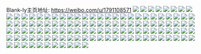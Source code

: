 Blank-ly主页地址: https://weibo.com/u/1791108571 
![](https://wx4.sinaimg.cn/mw2000/6ac225dbly1h8vt7p8oxuj22802yo1kz.jpg) 
![](https://wx4.sinaimg.cn/mw2000/6ac225dbly1h8vt7qcqzej20jk0k0418.jpg) 
![](https://wx4.sinaimg.cn/mw2000/6ac225dbly1h8u9ys0gksj20u0140wme.jpg) 
![](https://wx4.sinaimg.cn/mw2000/6ac225dbly1h8u9ysx38hj20u014016v.jpg) 
![](https://wx4.sinaimg.cn/mw2000/6ac225dbly1h8u9yridl2j20u01407ay.jpg) 
![](https://wx4.sinaimg.cn/mw2000/6ac225dbly1h8u9ytp8tqj20u014049v.jpg) 
![](https://wx4.sinaimg.cn/mw2000/6ac225dbly1h8img7aihrj20u01hcq86.jpg) 
![](https://wx4.sinaimg.cn/mw2000/6ac225dbly1h8imgizqjij20u01t178t.jpg) 
![](https://wx4.sinaimg.cn/mw2000/6ac225dbly1h8flwo20lzj22801o0e81.jpg) 
![](https://wx4.sinaimg.cn/mw2000/6ac225dbly1h85toheedlj20u01hc4a4.jpg) 
![](https://wx4.sinaimg.cn/mw2000/6ac225dbly1h85togxqwnj20u01hc4d5.jpg) 
![](https://wx4.sinaimg.cn/mw2000/6ac225dbly1h85tq19kl7j22801o0kjl.jpg) 
![](https://wx4.sinaimg.cn/mw2000/6ac225dbly1h810aldv1vj20u01t1ae3.jpg) 
![](https://wx4.sinaimg.cn/mw2000/6ac225dbly1h7vy0lmofxj20zu25ok8t.jpg) 
![](https://wx4.sinaimg.cn/mw2000/6ac225dbly1h7ulw7b5dej22c02c0kjl.jpg) 
![](https://wx4.sinaimg.cn/mw2000/6ac225dbly1h7ulw6hgjaj21r02c0npd.jpg) 
![](https://wx4.sinaimg.cn/mw2000/6ac225dbly1h7q2il2ovyj20u01hc7d5.jpg) 
![](https://wx4.sinaimg.cn/mw2000/6ac225dbly1h7ln6q4hc2j21o02801ky.jpg) 
![](https://wx4.sinaimg.cn/mw2000/6ac225dbly1h7ln6p1oc7j21o0280x6p.jpg) 
![](https://wx4.sinaimg.cn/mw2000/6ac225dbly1h7lk10qouyj21o02801ky.jpg) 
![](https://wx4.sinaimg.cn/mw2000/6ac225dbly1h7lk0zgz0nj21o0280x6p.jpg) 
![](https://wx4.sinaimg.cn/mw2000/6ac225dbly1h7i5kakjyaj21o0280kjm.jpg) 
![](https://wx4.sinaimg.cn/mw2000/6ac225dbly1h75350gb7bj20k00zk0vu.jpg) 
![](https://wx4.sinaimg.cn/mw2000/6ac225dbly1h71lvgj1e6j21nz1tv4qp.jpg) 
![](https://wx4.sinaimg.cn/mw2000/6ac225dbly1h71lvhjjrlj20qy1byjsc.jpg) 
![](https://wx4.sinaimg.cn/mw2000/6ac225dbly1h71lvh7znzj21ny1s7tdj.jpg) 
![](https://wx4.sinaimg.cn/mw2000/6ac225dbly1h6tgw9v3kuj20qg1b0tch.jpg) 
![](https://wx4.sinaimg.cn/mw2000/6ac225dbly1h6hqc48j0qj21o0280tqp.jpg) 
![](https://wx4.sinaimg.cn/mw2000/6ac225dbly1h6fw53n15yj22c03401ky.jpg) 
![](https://wx4.sinaimg.cn/mw2000/6ac225dbly1h69uvnzmb3j21o02807wj.jpg) 
![](https://wx4.sinaimg.cn/mw2000/6ac225dbly1h69uvlusaaj21o02801kx.jpg) 
![](https://wx4.sinaimg.cn/mw2000/6ac225dbly1h69uidxx4zj21o0280k1u.jpg) 
![](https://wx4.sinaimg.cn/mw2000/6ac225dbly1h67cjb6kd3j20u0140417.jpg) 
![](https://wx4.sinaimg.cn/mw2000/6ac225dbly1h67cjaepkej20u0140ju1.jpg) 
![](https://wx4.sinaimg.cn/mw2000/6ac225dbly1h67cjidxafj20u01400y5.jpg) 
![](https://wx4.sinaimg.cn/mw2000/6ac225dbly1h664hr5y8fj20wi1yce4f.jpg) 
![](https://wx4.sinaimg.cn/mw2000/6ac225dbly1h630t7mexwj21400u0wi5.jpg) 
![](https://wx4.sinaimg.cn/mw2000/6ac225dbly1h630t6lgo0j20u0140wjw.jpg) 
![](https://wx4.sinaimg.cn/mw2000/6ac225dbly1h62rynhz5zj20u0140ac2.jpg) 
![](https://wx4.sinaimg.cn/mw2000/6ac225dbly1h62ryo3i23j20u0140tat.jpg) 
![](https://wx4.sinaimg.cn/mw2000/6ac225dbly1h61zfwxb7kj22c0340e83.jpg) 
![](https://wx4.sinaimg.cn/mw2000/6ac225dbly1h61zfup4sgj22c0340e82.jpg) 
![](https://wx4.sinaimg.cn/mw2000/6ac225dbly1h61zfyjxiij23402c04qq.jpg) 
![](https://wx4.sinaimg.cn/mw2000/6ac225dbly1h5wqo9lnegj21400u0aac.jpg) 
![](https://wx4.sinaimg.cn/mw2000/6ac225dbly1h5wqoa30i4j21ap0q9jur.jpg) 
![](https://wx4.sinaimg.cn/mw2000/6ac225dbly1h5rimaogv8j22c03407wi.jpg) 
![](https://wx4.sinaimg.cn/mw2000/6ac225dbly1h5rimcb17sj20mg13y77s.jpg) 
![](https://wx4.sinaimg.cn/mw2000/6ac225dbly1h5rimdfordj21o0280e83.jpg) 
![](https://wx4.sinaimg.cn/mw2000/6ac225dbly1h5rimesnb0j21o02807wj.jpg) 
![](https://wx4.sinaimg.cn/mw2000/6ac225dbly1h5rimhbrvfj21o0280hdu.jpg) 
![](https://wx4.sinaimg.cn/mw2000/6ac225dbly1h5rim9rohjj21o02807wi.jpg) 
![](https://wx4.sinaimg.cn/mw2000/6ac225dbly1h5bk7c4ijrj22c03407wi.jpg) 
![](https://wx4.sinaimg.cn/mw2000/6ac225dbly1h5bk7e74nvj22c0340hdu.jpg) 
![](https://wx4.sinaimg.cn/mw2000/6ac225dbly1h5bk7flz1lj22c0340qv6.jpg) 
![](https://wx4.sinaimg.cn/mw2000/6ac225dbly1h56vm8kdq8j20wi1ycnfv.jpg) 
![](https://wx4.sinaimg.cn/mw2000/6ac225dbly1h56vm97lrvj20wi1yc1bd.jpg) 
![](https://wx4.sinaimg.cn/mw2000/6ac225dbly1h4wydbv1j7j21o02804qq.jpg) 
![](https://wx4.sinaimg.cn/mw2000/6ac225dbly1h4wyexmv7yj20mi0u041s.jpg) 
![](https://wx4.sinaimg.cn/mw2000/6ac225dbly1h4wyela9akj21o02807wi.jpg) 
![](https://wx4.sinaimg.cn/mw2000/6ac225dbly1h4ulb2yc48j23402c0x6q.jpg) 
![](https://wx4.sinaimg.cn/mw2000/6ac225dbly1h4tn7rmc4lj20u01hc45y.jpg) 
![](https://wx4.sinaimg.cn/mw2000/6ac225dbly1h4tn7r6b2zj20u01400wy.jpg) 
![](https://wx4.sinaimg.cn/mw2000/6ac225dbly1h4tn8fsdzwj20u0140gsc.jpg) 
![](https://wx4.sinaimg.cn/mw2000/6ac225dbly1h4tn8dgvkvj20zk0k0adp.jpg) 
![](https://wx4.sinaimg.cn/mw2000/6ac225dbly1h4tn8g4kqcj20u014046b.jpg) 
![](https://wx4.sinaimg.cn/mw2000/6ac225dbly1h4tn8gf212j20u01hcwmp.jpg) 
![](https://wx4.sinaimg.cn/mw2000/6ac225dbly1h4tn8gpnqhj20u014046p.jpg) 
![](https://wx4.sinaimg.cn/mw2000/6ac225dbly1h4tn8h0zkhj21hc0u0k06.jpg) 
![](https://wx4.sinaimg.cn/mw2000/6ac225dbly1h4tn9665auj20u0140dnt.jpg) 
![](https://wx4.sinaimg.cn/mw2000/6ac225dbly1h4rjozhtvij22c0340u0x.jpg) 
![](https://wx4.sinaimg.cn/mw2000/6ac225dbly1h4rjp0rbvzj22c0340x6p.jpg) 
![](https://wx4.sinaimg.cn/mw2000/6ac225dbly1h4kyt3tnqsj20u01sxjvy.jpg) 
![](https://wx4.sinaimg.cn/mw2000/6ac225dbly1h4j55khvmoj20wi19zq7m.jpg) 
![](https://wx4.sinaimg.cn/mw2000/6ac225dbly1h4g9poi55aj22c0340qv5.jpg) 
![](https://wx4.sinaimg.cn/mw2000/6ac225dbly1h4g9ppk5azj23402c0kjm.jpg) 
![](https://wx4.sinaimg.cn/mw2000/6ac225dbly1h4g9phz693j21o0280qv5.jpg) 
![](https://wx4.sinaimg.cn/mw2000/6ac225dbly1h4g9pgf4taj21o0280u0x.jpg) 
![](https://wx4.sinaimg.cn/mw2000/6ac225dbly1h4awtnjtyxj20v91vogze.jpg) 
![](https://wx4.sinaimg.cn/mw2000/6ac225dbly1h4awrntq9aj20v91vo4b8.jpg) 
![](https://wx4.sinaimg.cn/mw2000/6ac225dbly1h4946ghyi1j20v91voqhn.jpg) 
![](https://wx4.sinaimg.cn/mw2000/6ac225dbly1h494102uudj21vo0v9b29.jpg) 
![](https://wx4.sinaimg.cn/mw2000/6ac225dbly1h49420mqaej20v91vogzn.jpg) 
![](https://wx4.sinaimg.cn/mw2000/6ac225dbly1h4942wghitj20v91vowr4.jpg) 
![](https://wx4.sinaimg.cn/mw2000/6ac225dbly1h4942x1uihj20v91voqiq.jpg) 
![](https://wx4.sinaimg.cn/mw2000/6ac225dbly1h47mtju0k4j20u0140gq6.jpg) 
![](https://wx4.sinaimg.cn/mw2000/6ac225dbly1h47mtinfvkj20u0140n37.jpg) 
![](https://wx4.sinaimg.cn/mw2000/6ac225dbly1h47mth8bxvj20u014046h.jpg) 
![](https://wx4.sinaimg.cn/mw2000/6ac225dbly1h47mteu2wcj20u0140dmx.jpg) 
![](https://wx4.sinaimg.cn/mw2000/6ac225dbgy1h42u7f3isfj20u0140grd.jpg) 
![](https://wx4.sinaimg.cn/mw2000/6ac225dbgy1h42u7fwvezj20u0140dn9.jpg) 
![](https://wx4.sinaimg.cn/mw2000/6ac225dbgy1h427lxzk6bj21400u0wl6.jpg) 
![](https://wx4.sinaimg.cn/mw2000/6ac225dbgy1h41t0b4jikj20u0140dmt.jpg) 
![](https://wx4.sinaimg.cn/mw2000/6ac225dbgy1h41t0dw592j20u0140tem.jpg) 
![](https://wx4.sinaimg.cn/mw2000/6ac225dbgy1h41t0cj18jj20sw1fctft.jpg) 
![](https://wx4.sinaimg.cn/mw2000/6ac225dbgy1h40jsc95i2j20k00zkdjg.jpg) 
![](https://wx4.sinaimg.cn/mw2000/6ac225dbgy1h40jscz45pj20u0140tf8.jpg) 
![](https://wx4.sinaimg.cn/mw2000/6ac225dbgy1h3zhpgpzltj20u0140agz.jpg) 
![](https://wx4.sinaimg.cn/mw2000/6ac225dbly1h3z6qbx47wj22c03404qq.jpg) 
![](https://wx4.sinaimg.cn/mw2000/6ac225dbly1h3y5h7w4wkj20u0140qef.jpg) 
![](https://wx4.sinaimg.cn/mw2000/6ac225dbly1h3v0mqy13ij20v91vo7i7.jpg) 
![](https://wx4.sinaimg.cn/mw2000/6ac225dbly1h3v0jc78brj20v91fvwkm.jpg) 
![](https://wx4.sinaimg.cn/mw2000/6ac225dbly1h3v0jd39pdj20v91voqds.jpg) 
![](https://wx4.sinaimg.cn/mw2000/6ac225dbly1h3t4s2tfdtj21400u00ww.jpg) 
![](https://wx4.sinaimg.cn/mw2000/6ac225dbly1h3psgyctf3j20u01szae2.jpg) 
![](https://wx4.sinaimg.cn/mw2000/6ac225dbly1h3oiutt34jj20u0140gt4.jpg) 
![](https://wx4.sinaimg.cn/mw2000/6ac225dbly1h3oiuu60ecj20u014046s.jpg) 
![](https://wx4.sinaimg.cn/mw2000/6ac225dbly1h3oiuvmqtwj20u014u437.jpg) 
![](https://wx4.sinaimg.cn/mw2000/6ac225dbly1h3mzi9zebtj20k00zkjui.jpg) 
![](https://wx4.sinaimg.cn/mw2000/6ac225dbly1h3mzim5n85j20u0140442.jpg) 
![](https://wx4.sinaimg.cn/mw2000/6ac225dbly1h3lptpd61qj20u0140gqd.jpg) 
![](https://wx4.sinaimg.cn/mw2000/6ac225dbly1h3lptqw95zj20u014079l.jpg) 
![](https://wx4.sinaimg.cn/mw2000/6ac225dbly1h3h030f9sfj20u01sz44h.jpg) 
![](https://wx4.sinaimg.cn/mw2000/6ac225dbly1h39t1deps4j21400u07b6.jpg) 
![](https://wx4.sinaimg.cn/mw2000/6ac225dbly1h38bc71nc0j20u0191456.jpg) 
![](https://wx4.sinaimg.cn/mw2000/6ac225dbly1h38bc78ce1j20u0191wlb.jpg) 
![](https://wx4.sinaimg.cn/mw2000/6ac225dbly1h38bc7f9smj20u0191wl4.jpg) 
![](https://wx4.sinaimg.cn/mw2000/6ac225dbly1h38bc7pi7dj20u0191gtf.jpg) 
![](https://wx4.sinaimg.cn/mw2000/6ac225dbly1h38bc8gjyej20u019110c.jpg) 
![](https://wx4.sinaimg.cn/mw2000/6ac225dbly1h38bc6rt2zj20u0191ah8.jpg) 
